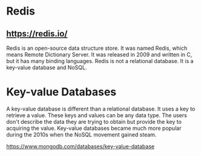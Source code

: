 # Redis
## https://redis.io/

Redis is an open-source data structure store. It was named Redis, which means Remote Dictionary Server. It was released in 2009 and written in C, but it has many binding languages. Redis is not a relational database. It is a key-value database and NoSQL. 

# Key-value Databases

A key-value database is different than a relational database. It uses a key to retrieve a value. These keys and values can be any data type. The users don't describe the data they are trying to obtain but provide the key to acquiring the value. Key-value databases became much more popular during the 2010s when the NoSQL movement gained steam. 

https://www.mongodb.com/databases/key-value-database
